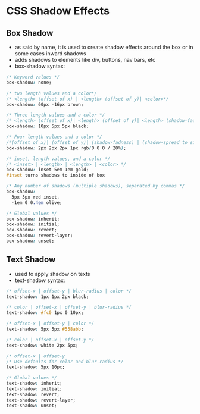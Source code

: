 # CSS Shadow Effects

## Box Shadow

- as said by name, it is used to create shadow effects around the box or in some cases inward shadows
- adds shadows to elements like div, buttons, nav bars, etc
- box-shadow syntax:

```css
/* Keyword values */
box-shadow: none;

/* two length values and a color*/
/* <length> (offset of x) | <length> (offset of y)| <color>*/
box-shadow: 60px -16px brown;

/* Three length values and a color */
/* <length> (offset of x)| <length> (offset of y)| <length> (shadow-fadeness)| <color> */
box-shadow: 10px 5px 5px black;

/* Four length values and a color */
/*(offset of x)| (offset of y)| (shadow-fadness) | (shadow-spread to sides)| <color> */
box-shadow: 2px 2px 2px 1px rgb(0 0 0 / 20%);

/* inset, length values, and a color */
/* <inset> | <length> | <length> | <color> */
box-shadow: inset 5em 1em gold;
#inset turns shadows to inside of box

/* Any number of shadows (multiple shadows), separated by commas */
box-shadow:
  3px 3px red inset,
  -1em 0 0.4em olive;

/* Global values */
box-shadow: inherit;
box-shadow: initial;
box-shadow: revert;
box-shadow: revert-layer;
box-shadow: unset;
```

## Text Shadow

- used to apply shadow on texts
- text-shadow syntax:

```css
/* offset-x | offset-y | blur-radius | color */
text-shadow: 1px 1px 2px black;

/* color | offset-x | offset-y | blur-radius */
text-shadow: #fc0 1px 0 10px;

/* offset-x | offset-y | color */
text-shadow: 5px 5px #558abb;

/* color | offset-x | offset-y */
text-shadow: white 2px 5px;

/* offset-x | offset-y
/* Use defaults for color and blur-radius */
text-shadow: 5px 10px;

/* Global values */
text-shadow: inherit;
text-shadow: initial;
text-shadow: revert;
text-shadow: revert-layer;
text-shadow: unset;
```